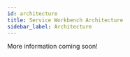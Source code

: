 ```yaml
---
id: architecture
title: Service Workbench Architecture
sidebar_label: Architecture
---
```

More information coming soon!                                                                                                                                                                 